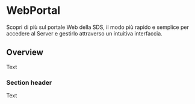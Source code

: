 # WebPortal

Scopri di più sul portale Web della SDS, il modo più rapido e semplice per accedere al Server e gestirlo attraverso un intuitiva interfaccia.

## Overview

<!--@START_MENU_TOKEN@-->Text<!--@END_MENU_TOKEN@-->

### Section header

<!--@START_MENU_TOKEN@-->Text<!--@END_MENU_TOKEN@-->
